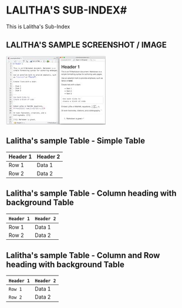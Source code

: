 # LALITHA'S SUB-INDEX#
This is Lalitha's Sub-Index

## LALITHA'S SAMPLE SCREENSHOT / IMAGE

![Following is Lalitha's sample screenshot / Image:](Markdown_Image.png)

## Lalitha's sample Table - Simple Table

| Header 1 | Header 2 |
|----------|----------|
| Row 1    | Data 1   |
| Row 2    | Data 2   |

## Lalitha's sample Table - Column heading with background Table

| `Header 1` | `Header 2` |
|----------|----------|
| Row 1    | Data 1   |
| Row 2    | Data 2   |

## Lalitha's sample Table - Column and Row heading with background Table

| `Header 1` | `Header 2` |
|----------|----------|
| `Row 1`    | Data 1   |
| `Row 2`    | Data 2   |

